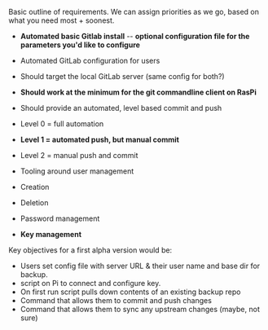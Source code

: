 Basic outline of requirements.  We can assign priorities as we go, based on what you need most + soonest.

- **Automated basic Gitlab install**
-- **optional configuration file for the parameters you'd like to configure**

- Automated GitLab configuration for users
 - Should target the local GitLab server (same config for both?)
 - **Should work at the minimum for the git commandline client on RasPi**
  - Should provide an automated, level based commit and push
   - Level 0 = full automation
   - **Level 1 = automated push, but manual commit**
   - Level 2 = manual push and commit

- Tooling around user management
 - Creation
 - Deletion
 - Password management
 - **Key management**

Key objectives for a first alpha version would be:
- Users set config file with server URL & their user name and base dir for backup.
- script on Pi to connect and configure key.
- On first run script pulls down contents of an existing backup repo
- Command that allows them to commit and push changes
- Command that allows them to sync any upstream changes (maybe, not sure)
